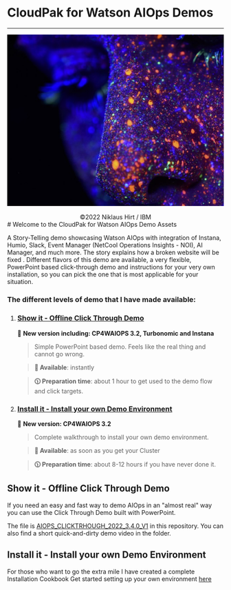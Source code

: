 # CloudPak for Watson AIOps Demos
---------------------------------------------------------------------------------------------------------------
![K8s CNI](./doc/pics/front.png)
<center> ©2022 Niklaus Hirt / IBM </center>
# Welcome to the CloudPak for Watson AIOps Demo Assets

A Story-Telling demo showcasing Watson AIOps with integration of Instana, Humio, Slack, Event Manager (NetCool Operations Insights - NOI), AI Manager, and much more. The story explains how a broken website will be fixed .
Different flavors of this demo are available, a very flexible, PowerPoint based click-through demo and instructions for your very own installation, so you can pick the one that is most applicable for your situation.

### The different levels of demo that I have made available:
1. ### [Show it - Offline Click Through Demo](#show-it---offline-click-through-demo-1)
	🚨 **New version including: CP4WAIOPS 3.2, Turbonomic and Instana**
	> 	Simple PowerPoint based demo. Feels like the real thing and cannot go wrong.
	
	> 	**🚀 Available**:        instantly
	
	> 	**🕦 Preparation time**: about 1 hour to get used to the demo flow and click targets.
	
1. ### [Install it - Install your own Demo Environment](#install-it---install-your-own-demo-environment-1)
	🚨 **New version: CP4WAIOPS 3.2**
	> 	Complete walkthrough to install your own demo environment.
	
	> 	**🚀 Available**: as soon as you get your Cluster
	
	> 	**🕦 Preparation time**: about 8-12 hours if you have never done it.
## Show it - Offline Click Through Demo
If you need an easy and fast way to demo AIOps in an "almost real" way you can use the Click Through Demo built with PowerPoint.


The file is [AIOPS_CLICKTRHOUGH_2022_3.4.0_V1](https://ibm.box.com/s/icgkxzlt2ja6dth16dpdin055uyysej1) in this repository.
You can also find a short quick-and-dirty demo video in the folder.



## Install it - Install your own Demo Environment
For those who want to go the extra mile I have created a complete Installation Cookbook
Get started setting up your own environment [here](https://github.com/niklaushirt/cp4waiops-deployer)